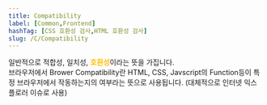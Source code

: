 ```yaml
---
title: Compatibility
label: [Common,Frontend]
hashTag: [CSS 호환성 검사,HTML 호환성 검사]
slug: /C/Compatibility
---
```

<p>일반적으로 적합성, 일치성, <span style="color:#FFBF00; font-weight:bold;">호환성</span>이라는 뜻을 가집니다.<br />
브라우저에서 Brower Compatibility란 HTML, CSS, Javscript의 Function등이 특정 브라우저에서 작동하는지의 여부라는 뜻으로 사용됩니다. (대체적으로 인터넷 익스플로러 이슈로 사용)</p>
